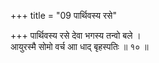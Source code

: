 +++
title = "09 पार्थिवस्य रसे"

+++
पार्थिवस्य रसे देवा भगस्य तन्वो बले ।  
आयुरस्मै सोमो वर्च आा धाद् बृहस्पतिः ॥ १० ॥